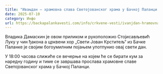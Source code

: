 ```yaml
---
title: "Ивањдан – храмовна слава Светојованског храма у Бачкој Паланци (ВИДЕО)"
date: 2025-07-10
category: Инфо
url: https://backapalankavesti.com/info/crkvene-vesti/ivanjdan-hramovna-slava-svetojovanskog-hrama-u-backoj-palanci-video/
---
```


Владика Дамаскин је овом приликом и рукоположио Стојисављевић Луку у чин ђакона а црквени хор „Свети Јован Крститељ“ из Бачке Паланке је својим богоумилним појањем употпунио овај свети дан.

У 18:00 часова слижиће се вечерње на којем ће се бирати кум за наредну годину и тиме се завршава прослава храмовне славе Светојованског храма у Бачкој Паланци.
